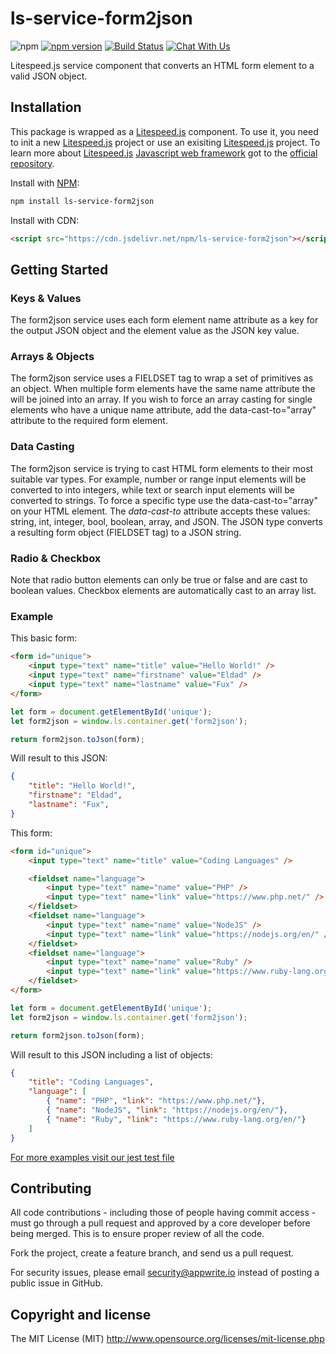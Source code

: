 # ls-service-form2json

![npm](https://img.shields.io/npm/dt/litespeed.js.svg)
[![npm version](https://badge.fury.io/js/ls-service-form2json.svg)](https://badge.fury.io/js/ls-service-form2json)
[![Build Status](https://travis-ci.org/litespeed-js/ls-service-form2json.svg?branch=master)](https://travis-ci.org/litespeed-js/ls-service-form2json)
[![Chat With Us](https://img.shields.io/gitter/room/litespeed-js/community.svg)](https://gitter.im/litespeed-js/community?utm_source=share-link&utm_medium=link&utm_campaign=share-link)

Litespeed.js service component that converts an HTML form element to a valid JSON object.

## Installation

This package is wrapped as a [Litespeed.js](https://github.com/litespeed-js/litespeed.js) component. To use it, you need to init a new [Litespeed.js](https://github.com/litespeed-js/litespeed.js) project or use an exisiting [Litespeed.js](https://github.com/litespeed-js/litespeed.js) project. To learn more about [Litespeed.js](https://github.com/litespeed-js/litespeed.js) [Javascript web framework](https://github.com/litespeed-js/litespeed.js) got to the [official repository](https://github.com/litespeed-js/litespeed.js).

Install with [NPM](https://www.npmjs.com/):

```bash
npm install ls-service-form2json
```

Install with CDN:
```html
<script src="https://cdn.jsdelivr.net/npm/ls-service-form2json"></script>
```

## Getting Started

### Keys & Values

The form2json service uses each form element name attribute as a key for the output JSON object and the element value as the JSON key value.

### Arrays & Objects

The form2json service uses a FIELDSET tag to wrap a set of primitives as an object. When multiple form elements have the same name attribute the will be joined into an array. If you wish to force an array casting for single elements who have a unique name attribute, add the data-cast-to="array" attribute to the required form element.

### Data Casting

The form2json service is trying to cast HTML form elements to their most suitable var types. For example, number or range input elements will be converted to into integers, while text or search input elements will be converted to strings. To force a specific type use the data-cast-to="array" on your HTML element. The *data-cast-to* attribute accepts these values: string, int, integer, bool, boolean, array, and JSON. The JSON type converts a resulting form object (FIELDSET tag) to a JSON string.

### Radio & Checkbox

Note that radio button elements can only be true or false and are cast to boolean values. Checkbox elements are automatically cast to an array list.

### Example

This basic form:
```html
<form id="unique">
    <input type="text" name="title" value="Hello World!" />
    <input type="text" name="firstname" value="Eldad" />
    <input type="text" name="lastname" value="Fux" />
</form>
```

```js
let form = document.getElementById('unique');
let form2json = window.ls.container.get('form2json');

return form2json.toJson(form);
```

Will result to this JSON:
```json
{
    "title": "Hello World!",
    "firstname": "Eldad",
    "lastname": "Fux",
}
```

This form:
```html
<form id="unique">
    <input type="text" name="title" value="Coding Languages" />

    <fieldset name="language">
        <input type="text" name="name" value="PHP" />
        <input type="text" name="link" value="https://www.php.net/" />
    </fieldset>
    <fieldset name="language">
        <input type="text" name="name" value="NodeJS" />
        <input type="text" name="link" value="https://nodejs.org/en/" />
    </fieldset>
    <fieldset name="language">
        <input type="text" name="name" value="Ruby" />
        <input type="text" name="link" value="https://www.ruby-lang.org/en/" />
    </fieldset>
</form>
```

```js
let form = document.getElementById('unique');
let form2json = window.ls.container.get('form2json');

return form2json.toJson(form);
```

Will result to this JSON including a list of objects:
```json
{
    "title": "Coding Languages",
    "language": [
        { "name": "PHP", "link": "https://www.php.net/"},
        { "name": "NodeJS", "link": "https://nodejs.org/en/"},
        { "name": "Ruby", "link": "https://www.ruby-lang.org/en/"}
    ]
}
```

[For more examples visit our jest test file](/tests/form2json.test.js)

## Contributing

All code contributions - including those of people having commit access - must go through a pull request and approved by a core developer before being merged. This is to ensure proper review of all the code.

Fork the project, create a feature branch, and send us a pull request.

For security issues, please email security@appwrite.io instead of posting a public issue in GitHub.

## Copyright and license

The MIT License (MIT) http://www.opensource.org/licenses/mit-license.php
